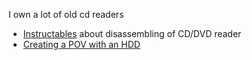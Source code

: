 I own a lot of old cd readers

 - [Instructables](http://www.instructables.com/id/Disassembling-a-CDDVD-reader-and-reusing-its-parts/?ALLSTEPS) about disassembling of CD/DVD reader
 - [Creating a POV with an HDD](http://adam.antok.me/#/portfolio/portfolio-hdd-display.html)

